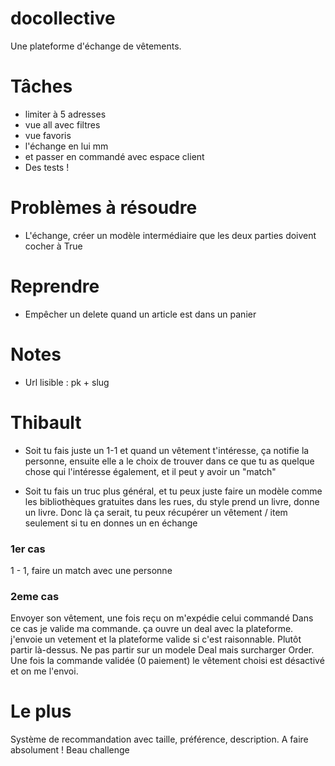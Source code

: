 # docollective

Une plateforme d'échange de vêtements.

# Tâches

- limiter à 5 adresses
- vue all avec filtres
- vue favoris
- l'échange en lui mm
- et passer en commandé avec espace client
- Des tests !

# Problèmes à résoudre

- L'échange, créer un modèle intermédiaire que les deux parties doivent cocher à True

# Reprendre

- Empêcher un delete quand un article est dans un panier

# Notes

- Url lisible : pk + slug

# Thibault

- Soit tu fais juste un 1-1 et quand un vêtement t'intéresse, ça notifie la personne, ensuite elle a le choix de trouver
  dans ce que tu as quelque chose qui l'intéresse également, et il peut y avoir un "match"

- Soit tu fais un truc plus général, et tu peux juste faire un modèle comme les bibliothèques gratuites dans les rues,
  du
  style prend un livre, donne un livre. Donc là ça serait, tu peux récupérer un vêtement / item seulement si tu en
  donnes
  un en échange

### 1er cas

1 - 1, faire un match avec une personne

### 2eme cas

Envoyer son vêtement, une fois reçu on m'expédie celui commandé
Dans ce cas je valide ma commande. ça ouvre un deal avec la plateforme. j'envoie un vetement et la plateforme valide si
c'est raisonnable. Plutôt partir là-dessus.
Ne pas partir sur un modele Deal mais surcharger Order.
Une fois la commande validée (0 paiement) le vêtement choisi est désactivé et on me l'envoi.

# Le plus
Système de recommandation avec taille, préférence, description. A faire absolument ! Beau challenge